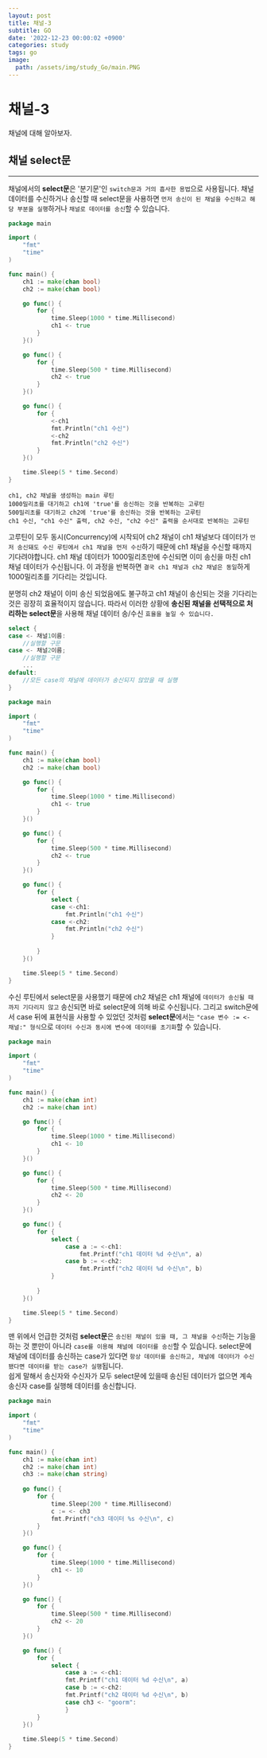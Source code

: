 ```yaml
---
layout: post
title: 채널-3
subtitle: GO
date: '2022-12-23 00:00:02 +0900'
categories: study
tags: go
image:
  path: /assets/img/study_Go/main.PNG
---
```


# 채널-3
채널에 대해 알아보자.

<!--more-->

## 채널 select문
---
채널에서의 **select문**은 '분기문'인 `switch문과 거의 흡사한 용법`으로 사용됩니다.
채널 데이터를 수신하거나 송신할 때 select문을 사용하면 `먼저 송신이 된 채널을 수신하고 해당 부분을 실행`하거나 `채널로 데이터를 송신`할 수 있습니다. <br>
```go
package main

import (
	"fmt"
	"time"
)

func main() {
	ch1 := make(chan bool)
	ch2 := make(chan bool)

	go func() {
		for {
			time.Sleep(1000 * time.Millisecond)
			ch1 <- true
		}
	}()

	go func() {
		for {
			time.Sleep(500 * time.Millisecond)
			ch2 <- true	
		}
	}()

	go func() {
		for {
			<-ch1
			fmt.Println("ch1 수신")
			<-ch2
			fmt.Println("ch2 수신")
		}
	}()

	time.Sleep(5 * time.Second)
}
```
```
ch1, ch2 채널을 생성하는 main 루틴
1000밀리초를 대기하고 ch1에 'true'를 송신하는 것을 반복하는 고루틴
500밀리초를 대기하고 ch2에 'true'를 송신하는 것을 반복하는 고루틴
ch1 수신, "ch1 수신" 출력, ch2 수신, "ch2 수신" 출력을 순서대로 반복하는 고루틴
```
고루틴이 모두 동시(Concurrency)에 시작되어 ch2 채널이 ch1 채널보다 데이터가 `먼저 송신돼도 수신 루틴에서 ch1 채널을 먼저 수신`하기 때문에 ch1 채널을 수신할 때까지 기다려야합니다. ch1 채널 데이터가 1000밀리초만에 수신되면 이미 송신을 마친 ch1 채널 데이터가 수신됩니다. 이 과정을 반복하면 `결국 ch1 채널과 ch2 채널은 동일`하게 1000밀리초를 기다리는 것입니다. <br>

분명히 ch2 채널이 이미 송신 되었음에도 불구하고 ch1 채널이 송신되는 것을 기다리는 것은 굉장히 효율적이지 않습니다. 따라서 이러한 상황에 **송신된 채널을 선택적으로 처리하는 select문**을 사용해 채널 데이터 송/수신 `효율을 높일 수 있습니다.` <br>
```go
select {
case <- 채널1이름:
	//실행할 구문
case <- 채널2이름;
	//실행할 구문
	...
default:
	//모든 case의 채널에 데이터가 송신되지 않았을 때 실행
}
```
```go
package main

import (
	"fmt"
	"time"
)

func main() {
	ch1 := make(chan bool)
	ch2 := make(chan bool)

	go func() {
		for {
			time.Sleep(1000 * time.Millisecond)
			ch1 <- true
		}
	}()

	go func() {
		for {
			time.Sleep(500 * time.Millisecond)
			ch2 <- true	
		}
	}()

	go func() {
		for {
			select {
			case <-ch1:
				fmt.Println("ch1 수신")
			case <-ch2:
				fmt.Println("ch2 수신")
			}
			
		}
	}()

	time.Sleep(5 * time.Second)
}
```

수신 루틴에서 select문을 사용했기 때문에 ch2 채널은 ch1 채널에 `데이터가 송신될 때까지 기다리지 않고` 송신되면 바로 select문에 의해 바로 수신됩니다. 그리고 switch문에서 case 뒤에 표현식을 사용할 수 있었던 것처럼 **select문**에서는 `"case 변수 := <- 채널:" 형식`으로 `데이터 수신과 동시에 변수에 데이터를 초기화`할 수 있습니다. <br>
```go
package main

import (
	"fmt"
	"time"
)

func main() {
	ch1 := make(chan int)
	ch2 := make(chan int)

	go func() {
		for {
			time.Sleep(1000 * time.Millisecond)
			ch1 <- 10
		}
	}()

	go func() {
		for {
			time.Sleep(500 * time.Millisecond)
			ch2 <- 20	
		}
	}()

	go func() {
		for {
			select {
				case a := <-ch1:
					fmt.Printf("ch1 데이터 %d 수신\n", a)
				case b := <-ch2:
					fmt.Printf("ch2 데이터 %d 수신\n", b)
			}
			
		}
	}()

	time.Sleep(5 * time.Second)
}
```

맨 위에서 언급한 것처럼 **select문**은 `송신된 채널이 있을 때, 그 채널을 수신`하는 기능을 하는 것 뿐만이 아니라 `case를 이용해 채널에 데이터를 송신`할 수 있습니다. select문에 채널에 데이터를 송신하는 case가 있다면 `항상 데이터를 송신하고, 채널에 데이터가 수신됐다면 데이터를 받는 case가 실행`됩니다. <br>
쉽게 말해서 송신자와 수신자가 모두 select문에 있을때 송신된 데이터가 없으면 계속 송신자 case를 실행해 데이터를 송신합니다. <br>
```go
package main

import (
	"fmt"
	"time"
)

func main() {
	ch1 := make(chan int)
	ch2 := make(chan int)
	ch3 := make(chan string)
	
	go func() {
		for {
			time.Sleep(200 * time.Millisecond)
			c := <- ch3
			fmt.Printf("ch3 데이터 %s 수신\n", c)
		}
	}()

	go func() {
		for {
			time.Sleep(1000 * time.Millisecond)
			ch1 <- 10
		}
	}()

	go func() {
		for {
			time.Sleep(500 * time.Millisecond)
			ch2 <- 20
		}
	}()

	go func() {
		for {
			select {
				case a := <-ch1:
				fmt.Printf("ch1 데이터 %d 수신\n", a)
				case b := <-ch2:				
				fmt.Printf("ch2 데이터 %d 수신\n", b)
				case ch3 <- "goorm":
				}
		}
	}()
	
	time.Sleep(5 * time.Second)
}
```